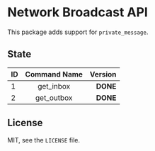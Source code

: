 # Network Broadcast API

This package adds support for `private_message`.

## State

| **ID** | **Command Name** | **Version** |
|:-- |:--------------------:|---------:|
| 1  | get_inbox	| **DONE** |
| 2  | get_outbox   | **DONE** |

## License

MIT, see the `LICENSE` file.

